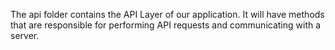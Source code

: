 The api folder contains the API Layer of our application. It will have methods that are responsible for performing API requests and communicating with a server.
